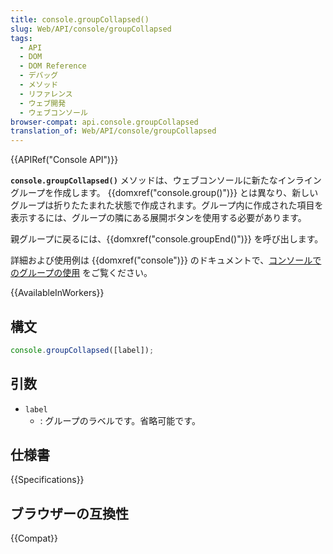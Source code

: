 ```yaml
---
title: console.groupCollapsed()
slug: Web/API/console/groupCollapsed
tags:
  - API
  - DOM
  - DOM Reference
  - デバッグ
  - メソッド
  - リファレンス
  - ウェブ開発
  - ウェブコンソール
browser-compat: api.console.groupCollapsed
translation_of: Web/API/console/groupCollapsed
---
```

{{APIRef("Console API")}}

**`console.groupCollapsed()`** メソッドは、ウェブコンソールに新たなインライングループを作成します。 {{domxref("console.group()")}} とは異なり、新しいグループは折りたたまれた状態で作成されます。グループ内に作成された項目を表示するには、グループの隣にある展開ボタンを使用する必要があります。

親グループに戻るには、{{domxref("console.groupEnd()")}} を呼び出します。

詳細および使用例は {{domxref("console")}} のドキュメントで、[コンソールでのグループの使用](/ja/docs/Web/API/console#コンソールでのグループの使用) をご覧ください。

{{AvailableInWorkers}}

## 構文

```js
console.groupCollapsed([label]);
```

## 引数

- `label`
  - : グループのラベルです。省略可能です。

## 仕様書

{{Specifications}}

## ブラウザーの互換性

{{Compat}}
